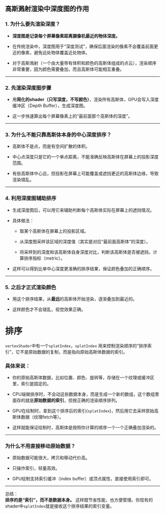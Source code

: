 ## 高斯溅射渲染中深度图的作用

### 1. **为什么要先渲染深度？**

-   **深度图是记录每个屏幕像素距离摄像机最近的物体深度。**
    
-   在传统渲染中，深度图用于“深度测试”，确保后面渲染的像素不会覆盖前面更近的像素，避免远处物体覆盖近处物体。
    
-   对于高斯溅射（一个由大量带有体积和颜色的高斯体组成的点云），渲染顺序非常重要，因为颜色需要叠加，而且高斯体可能相互重叠。
    

----------

### 2. **先渲染深度图步骤**

-   用**简化的shader（只写深度，不写颜色）**，渲染所有高斯体，GPU会写入深度缓冲区（Depth Buffer），生成深度图。
    
-   这一步快速算出每个屏幕像素上的“最前面那个高斯体的深度”。
    

----------

### 3. **为什么不能只靠高斯体本身的中心深度排序？**

-   高斯体不是点，而是有空间扩散的体积。
    
-   中心点深度只是它的一个单点距离，不能准确反映高斯体在屏幕上的投影深度范围。
    
-   有些高斯体中心远，但投影在屏幕上可能覆盖或遮挡更近的高斯体边缘，导致渲染错乱。
    

----------

### 4. **利用深度图辅助排序**

-   生成深度图后，可以用它来辅助判断每个高斯体实际在屏幕上的遮挡情况。
    
-   具体做法：
    
    -   取某个高斯体在屏幕上的投影区域。
        
    -   从深度图采样该区域的深度值（其实是对应“最前面高斯体”的深度）。
        
    -   将采样到的深度和该高斯体自身深度对比，判断该高斯体是否被遮挡，计算排序指标（metric）。
        
-   这样可以得到比单中心深度更准确的排序结果，保证颜色叠加的正确顺序。
    

----------

### 5. **之后才正式渲染颜色**

-   用这个排序结果，从**最远**的高斯体开始渲染，逐渐叠加到最近的。
    
-   这样颜色才不会错乱，视觉效果正确。

# 排序

`vertexShader`中有一个`splatIndex`，`splatIndex` 用来控制渲染顺序的“排序索引”，它不是原始数据的复制，而是指向原始高斯体数据的索引。

### 具体来说：

-   你的原始高斯体数据，比如位置、颜色、旋转等，存储在一个纹理或缓冲区里，索引是固定的。
    
-   CPU端做排序时，不会动这些数据本身，而是生成一个新的数组，这个数组里面存的就是**原始数据的索引**，但按正确的渲染顺序排列。
    
-   GPU在绘制时，拿到这个排序后的索引(`splatIndex`)，然后用它去采样原始高斯体数据（纹理fetch等）。
    
-   这样就能保证绘制时，高斯体是按照你计算的顺序一个一个正确叠加渲染的。
    

----------

### 为什么不用直接移动原始数据？

-   原始数据可能很大，拷贝和移动代价高。
    
-   只操作索引，轻量高效。
    
-   GPU绘制支持索引缓冲（index buffer）或顶点属性，直接使用索引即可。
----------

总结：  
**排序的是“索引”，而不是数据本身。** 这样既节省性能，也方便管理。你现有的shader中`splatIndex`就是接收这个排序结果的索引变量。
<!--stackedit_data:
eyJoaXN0b3J5IjpbLTE1NzYxNzgwMDUsMTk5ODA0NTAyMl19
-->